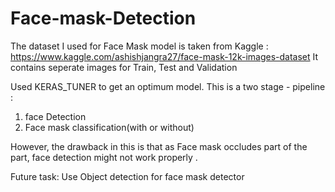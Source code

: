 # Face-mask-Detection

The dataset I used for Face Mask model is taken from Kaggle : https://www.kaggle.com/ashishjangra27/face-mask-12k-images-dataset
It contains seperate images for Train, Test and Validation

Used KERAS_TUNER to get an optimum model.
This is a two stage - pipeline :
1. face Detection
2. Face mask classification(with or without)

However, the drawback in this is that as Face mask occludes part of the part, face detection might not work properly . 

Future task: Use Object detection for face mask detector
